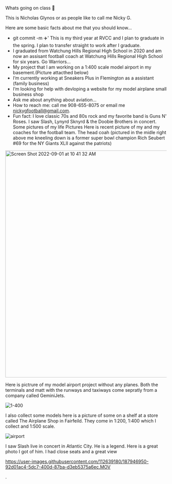  Whats going on class 👋

This is Nicholas Glynos or as people like to call me Nicky G. 

Here are some basic facts about me that you should know...

- git commit -m ✈️' This is my third year at RVCC and I plan to graduate in the spring. I plan to transfer straight to work after I graduate. 
- I graduated from Watchung Hills Regional High School in 2020 and am now an assisant football coach at Watchung Hills Regional High School for six years. Go Warriors...
- My project that I am working on a 1:400 scale model airport in my basement.(Picture attacthed below)
- I’m currently working at Sneakers Plus in Flemington as a assistant (family business)
- I’m looking for help with devloping a website for my model airplane small business shop
- Ask me about anything about  aviation...
- How to reach me: call me 908-655-8075 or email me nickygfootball@gmail.com.
- Fun fact: I love classic 70s and 80s rock and my favorite band is Guns N' Roses. I saw Slash, Lynyrd Sknyrd & the Doobie Brothers in concert.
Some pictures of my life Pictures
Here is recent picture of my and my coaches for the football team. The head coah (pictured in the midle right above me kneeling down is a former super bowl champion Rich Seubert #69 for the NY Giants XLII against the patriots)

<img width="709" alt="Screen Shot 2022-09-01 at 10 41 32 AM" src="https://user-images.githubusercontent.com/112639180/187943399-c29e2dc1-4a29-4c97-86c2-c4943ccfeef4.png">


Here is pictrure of my model airport project without any planes. Both the terminals and matt with the runways and taxiways come sepratly from a company called GeminiJets. 

![1-400](https://user-images.githubusercontent.com/112639180/187945692-29e9856b-7fbc-47e8-abd9-6b5488580b72.jpeg)


I also collect some models here is a picture of some on a shelf at a store called The Airplane Shop in Fairfeild. They come in 1:200, 1:400 which I collect and 1:500 scale.

![airport](https://user-images.githubusercontent.com/112639180/187944474-f3ccf0e4-541d-4184-9458-616fa1267e54.jpeg)

I saw Slash live in concert in Atlantic City. He is a legend. Here is a great photo I got of him. I had close seats and a great view

https://user-images.githubusercontent.com/112639180/187946950-92d01ac4-5dc7-400d-87ba-d3eb5375a6ec.MOV

. 

